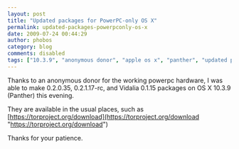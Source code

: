 ```yaml
---
layout: post
title: "Updated packages for PowerPC-only OS X"
permalink: updated-packages-powerpconly-os-x
date: 2009-07-24 00:44:29
author: phobos
category: blog
comments: disabled
tags: ["10.3.9", "anonymous donor", "apple os x", "panther", "updated packages"]
---
```


Thanks to an anonymous donor for the working powerpc hardware, I was able to make 0.2.0.35, 0.2.1.17-rc, and Vidalia 0.1.15 packages on OS X 10.3.9 (Panther) this evening.

They are available in the usual places, such as [https://torproject.org/download](https://torproject.org/download "https://torproject.org/download")

Thanks for your patience.
